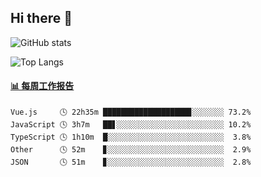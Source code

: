 ## Hi there 👋

![GitHub stats](https://github-readme-stats.orilight.top/api?username=orilights)

![Top Langs](https://github-readme-stats.orilight.top/api/top-langs/?username=orilights&layout=compact)

<!-- waka-box start -->
#### <a href="https://gist.github.com/92c8d5b388768c10efcba86e82b7c4fb" target="_blank">📊 每周工作报告</a>
```text
Vue.js     🕓 22h35m ███████████████████▊░░░░░░░ 73.2%
JavaScript 🕓 3h7m   ██▋░░░░░░░░░░░░░░░░░░░░░░░░ 10.2%
TypeScript 🕓 1h10m  █░░░░░░░░░░░░░░░░░░░░░░░░░░  3.8%
Other      🕓 52m    ▊░░░░░░░░░░░░░░░░░░░░░░░░░░  2.9%
JSON       🕓 51m    ▊░░░░░░░░░░░░░░░░░░░░░░░░░░  2.8%
```
<!-- Powered by https://github.com/journey-ad/waka-box-go . -->
<!-- waka-box end -->
